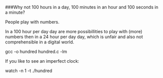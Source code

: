 ###Why not 100 hours in a day, 100 minutes in an hour and 100 seconds in a minute?

People play with numbers.

In a 100 hour per day day are more possibillities to play with (more) numbers then in a 24 hour per day day, which is unfair
and also not comprehensible in a digital world.

gcc -o hundred hundred.c -lm

If you like to see an imperfect clock:

watch -n 1 -t ./hundred
